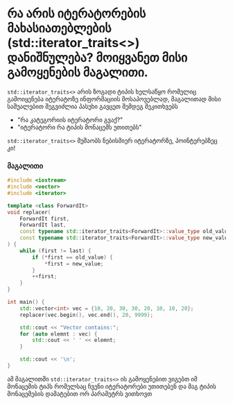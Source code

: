 # რა არის იტერატორების მახასიათებლების (std::iterator_traits<>) დანიშნულება? მოიყვანეთ მისი გამოყენების მაგალითი.

`std::iterator_traits<>` არის ზოგადი ტიპის ხელსაწყო რომელიც გამოიყენება
იტერატოზე ინფორმაციის მოსაპოვებლად, მაგალითად მისი საშუალებით შეგვიძლია პასუხი
გავცეთ შემდეგ შეკითხვებს

- "რა კატეგორიის იტერატორი გვაქ?"
- "იტერატორი რა ტიპის მონაცემს უთითებს"

`std::iterator_traits<>` მუშაობს ნებისმიერ იტერატორზე, პოინტერებზეც კი!

### მაგალითი
```cpp
#include <iostream>
#include <vector>
#include <iterator>

template <class ForwardIt>
void replacer(
    ForwardIt first,
    ForwardIt last,
    const typename std::iterator_traits<ForwardIt>::value_type old_value,
    const typename std::iterator_traits<ForwardIt>::value_type new_value
) {
    while (first != last) {
        if (*first == old_value) {
            *first = new_value;
        }
        ++first;
    }
}

int main() {
    std::vector<int> vec = {10, 20, 30, 30, 20, 10, 10, 20};
    replacer(vec.begin(), vec.end(), 20, 9999);

    std::cout << "Vector contains:";
    for (auto elemnt : vec) {
        std::cout << ' ' << elemnt;
    }

    std::cout << '\n';
}
```

ამ მაგალითში `std::iterator_traits<>` ის გამოყენებით ვიგებთ იმ მონაცემის ტიპს
რომელსაც ჩვენი იტერატორები უთითებენ და მაგ ტიპის მონაცემების დამატებით ორ
პარამეტრს ვითხოვთ
